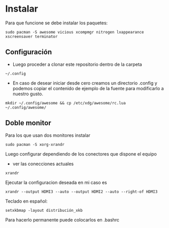 # Instalar
  Para que funcione se debe instalar los paquetes: 
````
sudo pacman -S awesome vicious xcompmgr nitrogen lxappearance xscreensaver terminator
````
## Configuración
- Luego proceder a clonar este repositorio dentro de la carpeta
````
~/.config
````

- En caso de desear iniciar desde cero creamos un directorio .config y podemos copiar el contenido de ejemplo de la fuente para modificarlo a nuestro gusto.
`````
mkdir ~/.config/awesome && cp /etc/xdg/awesome/rc.lua ~/.config/awesome/
`````
## Doble monitor

Para los que usan dos monitores instalar
`````
sudo pacman -S xorg-xrandr
`````

Luego configurar dependiendo de los conectores que dispone el equipo
 - ver las conecciones actuales
`````
xrandr
`````

Ejecutar la configuracion deseada en mi caso es
`````
xrandr --output HDMI3 --auto --output HDMI2 --auto --right-of HDMI3
`````

Teclado en español:
`````
setxkbmap -layout distribución_xkb
`````

Para hacerlo permanente puede colocarlos en .bashrc

